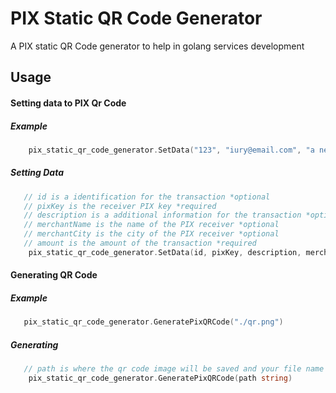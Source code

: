 # PIX Static QR Code Generator

A PIX static QR Code generator to help in golang services development 

## Usage

#### Setting data to PIX Qr Code

##### Example

```go
    pix_static_qr_code_generator.SetData("123", "iury@email.com", "a new payment", "Iury", "Salvador", 15.00)
```
 ##### Setting Data
 
 ```go
    // id is a identification for the transaction *optional
    // pixKey is the receiver PIX key *required
    // description is a additional information for the transaction *optional
    // merchantName is the name of the PIX receiver *optional
    // merchantCity is the city of the PIX receiver *optional
    // amount is the amount of the transaction *required
     pix_static_qr_code_generator.SetData(id, pixKey, description, merchantName, merchantCity string, amount float64)
 ```
 
#### Generating QR Code

##### Example
```go
   pix_static_qr_code_generator.GeneratePixQRCode("./qr.png")
```
##### Generating
 ```go
    // path is where the qr code image will be saved and your file name
     pix_static_qr_code_generator.GeneratePixQRCode(path string)
 ```